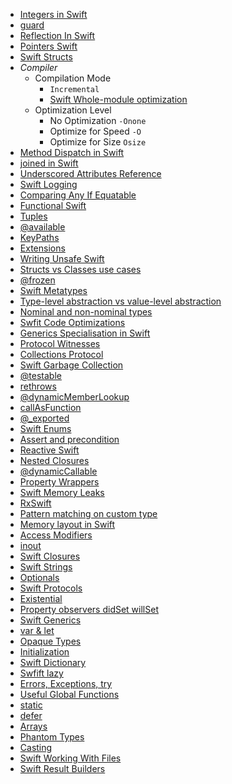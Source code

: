 - [Integers in Swift](Integers%20in%20Swift.md)
- [guard](guard) 
- [Reflection In Swift](Reflection%20In%20Swift.md)
- [Pointers Swift](Pointers%20Swift.md)
- [Swift Structs](Swift%20Structs.md) 
- *Compiler*
	- Compilation Mode
		-  `Incremental` 
		-  [Swift Whole-module optimization](Swift%20Whole-module%20optimization.md)
	- Optimization Level 
		- No Optimization `-Onone`
		- Optimize for Speed `-O`
		- Optimize for Size `Osize`
- [Method Dispatch in Swift](Method%20Dispatch%20in%20Swift.md)
- [joined in Swift](joined%20in%20Swift.md)
- [Underscored Attributes Reference](Underscored%20Attributes%20Reference.md)
- [Swift Logging](Swift%20Logging.md)
- [Comparing Any If Equatable](Comparing%20Any%20If%20Equatable.md)
- [Functional Swift](Functional%20Swift.md)
- [Tuples](Tuples.md)
- [@available](@available.md)
- [KeyPaths](KeyPaths.md)
- [Extensions](Extensions.md)
- [Writing Unsafe Swift](Writing%20Unsafe%20Swift.md)
- [Structs vs Classes use cases](Structs%20vs%20Classes%20use%20cases.md)
- [@frozen](@frozen.md)
- [Swift Metatypes](Swift%20Metatypes.md)
- [Type-level abstraction vs value-level abstraction](Type-level%20abstraction%20vs%20value-level%20abstraction.md)
- [Nominal and non-nominal types](Nominal%20and%20non-nominal%20types.md)
- [Swfit Code Optimizations](Swfit%20Code%20Optimizations.md)
- [Generics Specialisation in Swift](Generics%20Specialisation%20in%20Swift.md)
- [Protocol Witnesses](Protocol%20Witnesses.md)
- [Collections Protocol](Collections%20Protocol.md)
- [Swift Garbage Collection](Swift%20Garbage%20Collection.md)
- [@testable](@testable.md)
- [rethrows](rethrows.md)
- [@dynamicMemberLookup](@dynamicMemberLookup.md)
- [callAsFunction](callAsFunction.md)
- [@_exported](@_exported.md)
- [Swift Enums](Swift%20Enums.md)
- [Assert and precondition](Assert%20and%20precondition.md)
- [Reactive Swift](Reactive%20Swift.md)
- [Nested Closures](Nested%20Closures.md)
- [@dynamicCallable](@dynamicCallable.md)
- [Property Wrappers](Property%20Wrappers.md)
- [Swift Memory Leaks](Swift%20Memory%20Leaks.md)
- [RxSwift](RxSwift.md)
- [Pattern matching on custom type](Pattern%20matching%20on%20custom%20type.md)
- [Memory layout in Swift](Memory%20layout%20in%20Swift.md)
- [Access Modifiers](Access%20Modifiers.md)
- [inout](inout.md)
- [Swift Closures](Swift%20Closures.md)
- [Swift Strings](Swift%20Strings.md)
- [Optionals](Optionals.md)
- [Swift Protocols](Swift%20Protocols.md)
- [Existential](Existential.md)
- [Property observers didSet willSet](Property%20observers%20didSet%20willSet.md)
- [Swift Generics](Swift%20Generics.md)
- [var & let](var%20&%20let.md)
- [Opaque Types](Opaque%20Types.md)
- [Initialization](Initialization.md)
- [Swift Dictionary](Swift%20Dictionary.md)
- [Swfift lazy](Swfift%20lazy.md)
- [Errors, Exceptions, try](Errors,%20Exceptions,%20try.md)
- [Useful Global Functions](Useful%20Global%20Functions.md)
- [static](static.md)
- [defer](defer.md)
- [Arrays](Arrays.md)
- [Phantom Types](Phantom%20Types.md)
- [Casting](Casting.md)
- [Swift Working With Files](Swift%20Working%20With%20Files.md)
- [Swift Result Builders](Swift%20Result%20Builders.md)